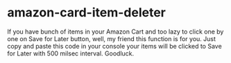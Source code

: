 # amazon-card-item-deleter

If you have bunch of items in your Amazon Cart and too lazy to click one by one on Save for Later button, well, my friend this function is for you.
Just copy and paste this code in your console your items will be clicked to Save for Later with 500 milsec interval. Goodluck.
